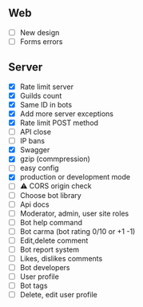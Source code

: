 ## Web
- [ ] New design
- [ ] Forms errors

## Server
- [X] Rate limit server
- [X] Guilds count
- [X] Same ID in bots
- [X] Add more server exceptions
- [X] Rate limit POST method
- [ ] API close
- [ ] IP bans
- [X] Swagger
- [X] gzip (commpression)
- [ ] easy config
- [X] production or development mode
- [ ] ⚠️ CORS origin check
- [ ] Choose bot library
- [ ] Api docs
- [ ] Moderator, admin, user site roles
- [ ] Bot help command
- [ ] Bot carma (bot rating 0/10 or +1 -1)
- [ ] Edit,delete comment
- [ ] Bot report system
- [ ] Likes, dislikes comments
- [ ] Bot developers
- [ ] User profile
- [ ] Bot tags
- [ ] Delete, edit user profile
